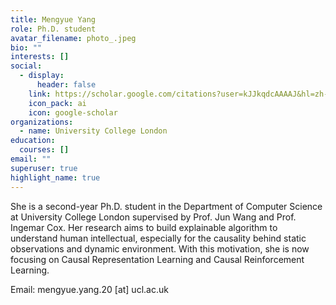 ```yaml
---
title: Mengyue Yang
role: Ph.D. student
avatar_filename: photo_.jpeg
bio: ""
interests: []
social:
  - display:
      header: false
    link: https://scholar.google.com/citations?user=kJJkqdcAAAAJ&hl=zh-CN
    icon_pack: ai
    icon: google-scholar
organizations:
  - name: University College London
education:
  courses: []
email: ""
superuser: true
highlight_name: true
---
```

She is a second-year Ph.D. student in the Department of Computer Science at University College London supervised by Prof. Jun Wang and Prof. Ingemar Cox. Her research aims to build explainable algorithm to understand human intellectual, especially for the causality behind static observations and dynamic environment. With this motivation, she is now focusing on Causal Representation Learning and Causal Reinforcement Learning.

Email: mengyue.yang.20 [at] ucl.ac.uk